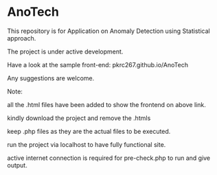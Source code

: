 # AnoTech
This repository is for Application on Anomaly Detection using Statistical approach.

The project is under active development.

Have a look at the sample front-end: pkrc267.github.io/AnoTech

Any suggestions are welcome.

Note:

all the .html files have been added to show the frontend on above link.

kindly download the project and remove the .htmls

keep .php files as they are the actual files to be executed.

run the project via localhost to have fully functional site.

active internet connection is required for pre-check.php to run and give output.
